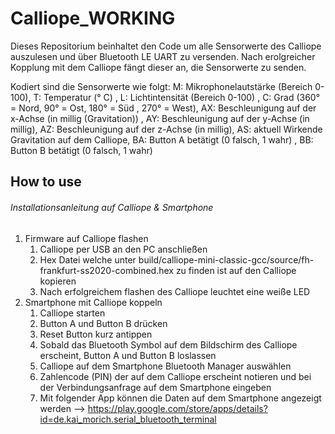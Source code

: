# Calliope_WORKING
Dieses Repositorium beinhaltet den Code um alle Sensorwerte des Calliope auszulesen und über Bluetooth LE UART zu versenden. 
Nach erolgreicher Kopplung mit dem Calliope fängt dieser an, die Sensorwerte zu senden.

Kodiert sind die Sensorwerte wie folgt:
M: Mikrophonelautstärke (Bereich 0-100), T: Temperatur (° C) , L: Lichtintensität (Bereich 0-100) , C: Grad (360° = Nord, 90° = Ost, 180° = Süd , 270° = West), AX: Beschleunigung auf der x-Achse (in millig (Gravitation)) , AY: Beschleunigung auf der y-Achse (in millig), AZ: Beschleunigung auf der z-Achse (in millig), AS: aktuell Wirkende Gravitation auf dem Calliope, BA: Button A betätigt (0 falsch, 1 wahr) , BB: Button B betätigt (0 falsch, 1 wahr)

## How to use

###### Installationsanleitung auf Calliope & Smartphone
1. Firmware auf Calliope flashen
   1. Calliope per USB an den PC anschließen
   1. Hex Datei welche unter build/calliope-mini-classic-gcc/source/fh-frankfurt-ss2020-combined.hex zu finden ist auf den Calliope kopieren
   1. Nach erfolgreichem flashen des Calliope leuchtet eine weiße LED
1. Smartphone mit Calliope koppeln
   1. Calliope starten
   1. Button A und Button B drücken
   1. Reset Button kurz antippen
   1. Sobald das Bluetooth Symbol auf dem Bildschirm des Calliope erscheint, Button A und Button B loslassen
   1. Calliope auf dem Smartphone Bluetooth Manager auswählen
   1. Zahlencode (PIN) der auf dem Calliope erscheint notieren und bei der Verbindungsanfrage auf dem Smartphone eingeben
   1. Mit folgender App können die Daten auf dem Smartphone angezeigt werden --> https://play.google.com/store/apps/details?id=de.kai_morich.serial_bluetooth_terminal
   
   
   
   
 

